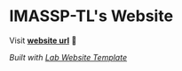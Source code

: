 
# IMASSP-TL's Website

Visit **[website url](#)** 🚀

_Built with [Lab Website Template](https://greene-lab.gitbook.io/lab-website-template-docs)_

